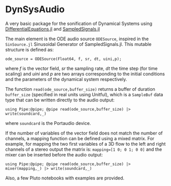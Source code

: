 # DynSysAudio
A very basic package for the sonification of Dynamical Systems using [DifferentialEquations.jl](https://github.com/SciML/DifferentialEquations.jl) and [SampledSignals.jl](https://github.com/JuliaAudio/SampledSignals.jl)

The main element is the ODE audio source `ODESource`, inspired in the `SinSource.jl` Sinusoidal Generator of SampledSignals.jl.
This mutable structure is defined as:

`ode_source = ODESource(Float64, f, sr, dt, uini,p);`

where $f$ is the vector field, $sr$ the sampling rate, $dt$ the time step (for time scaling) and $uini$ and $p$ are two arrays corresponding to the initial conditions and the parameters of the dynamical system respectively.

The function `read(ode_source,buffer_size)` returns a buffer of duration `buffer_size` (specified in real units using Unitful), which is a `SampleBuf` data type that can be written directly to the audio output:

`using Pipe:@pipe; @pipe read(ode_source,buffer_size) |> write(soundcard,_)`

where `soundcard` is the Portaudio device.

If the number of variables of the vector field does not match the number of channels, a mapping function can be defined using a mixed matrix. For example, for mapping the two first variables of a 3D flow to the left and right channels of a stereo output the matrix is: `mapping=[1 0; 0 1; 0 0]` and the mixer can be inserted before the audio output: 

`using Pipe:@pipe; @pipe read(ode_source,buffer_size) |> mixer(mapping,_) |> write(soundcard,_)`

Also, a few Pluto notebooks with examples are provided. 



